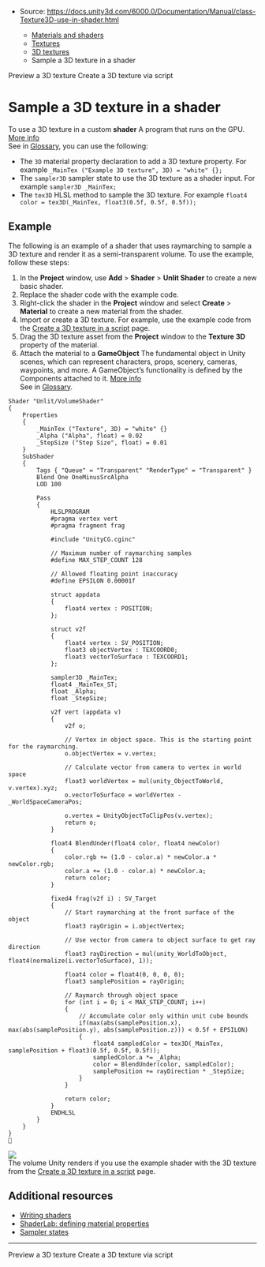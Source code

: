 * Source: https://docs.unity3d.com/6000.0/Documentation/Manual/class-Texture3D-use-in-shader.html

  * [Materials and shaders](https://docs.unity3d.com/6000.0/Documentation/Manual/materials-and-shaders.html)
  * [Textures](https://docs.unity3d.com/6000.0/Documentation/Manual/Textures-landing.html)
  * [3D textures](https://docs.unity3d.com/6000.0/Documentation/Manual/class-Texture3D.html)
  * Sample a 3D texture in a shader


[](https://docs.unity3d.com/6000.0/Documentation/Manual/class-Texture3D-preview.html)
Preview a 3D texture
[](https://docs.unity3d.com/6000.0/Documentation/Manual/class-Texture3D-create.html)
Create a 3D texture via script
# Sample a 3D texture in a shader
To use a 3D texture in a custom **shader** A program that runs on the GPU. [More info](https://docs.unity3d.com/6000.0/Documentation/Manual/Shaders.html)  
See in [Glossary](https://docs.unity3d.com/6000.0/Documentation/Manual/Glossary.html#Shader), you can use the following:
  * The `3D` material property declaration to add a 3D texture property. For example `_MainTex ("Example 3D texture", 3D) = "white" {};`
  * The `sampler3D` sampler state to use the 3D texture as a shader input. For example `sampler3D _MainTex;`
  * The `tex3D` HLSL method to sample the 3D texture. For example `float4 color = tex3D(_MainTex, float3(0.5f, 0.5f, 0.5f));`


## Example
The following is an example of a shader that uses raymarching to sample a 3D texture and render it as a semi-transparent volume.
To use the example, follow these steps:
  1. In the **Project** window, use **Add** > **Shader** > **Unlit Shader** to create a new basic shader.
  2. Replace the shader code with the example code.
  3. Right-click the shader in the **Project** window and select **Create** > **Material** to create a new material from the shader.
  4. Import or create a 3D texture. For example, use the example code from the [Create a 3D texture in a script](https://docs.unity3d.com/6000.0/Documentation/Manual/class-Texture3D-create.html) page.
  5. Drag the 3D texture asset from the **Project** window to the **Texture 3D** property of the material.
  6. Attach the material to a **GameObject** The fundamental object in Unity scenes, which can represent characters, props, scenery, cameras, waypoints, and more. A GameObject’s functionality is defined by the Components attached to it. [More info](https://docs.unity3d.com/6000.0/Documentation/Manual/class-GameObject.html)  
See in [Glossary](https://docs.unity3d.com/6000.0/Documentation/Manual/Glossary.html#GameObject).

```
Shader "Unlit/VolumeShader"
{
    Properties
    {
        _MainTex ("Texture", 3D) = "white" {}
        _Alpha ("Alpha", float) = 0.02
        _StepSize ("Step Size", float) = 0.01
    }
    SubShader
    {
        Tags { "Queue" = "Transparent" "RenderType" = "Transparent" }
        Blend One OneMinusSrcAlpha
        LOD 100

        Pass
        {
            HLSLPROGRAM
            #pragma vertex vert
            #pragma fragment frag

            #include "UnityCG.cginc"

            // Maximum number of raymarching samples
            #define MAX_STEP_COUNT 128

            // Allowed floating point inaccuracy
            #define EPSILON 0.00001f

            struct appdata
            {
                float4 vertex : POSITION;
            };

            struct v2f
            {
                float4 vertex : SV_POSITION;
                float3 objectVertex : TEXCOORD0;
                float3 vectorToSurface : TEXCOORD1;
            };

            sampler3D _MainTex;
            float4 _MainTex_ST;
            float _Alpha;
            float _StepSize;

            v2f vert (appdata v)
            {
                v2f o;

                // Vertex in object space. This is the starting point for the raymarching.
                o.objectVertex = v.vertex;

                // Calculate vector from camera to vertex in world space
                float3 worldVertex = mul(unity_ObjectToWorld, v.vertex).xyz;
                o.vectorToSurface = worldVertex - _WorldSpaceCameraPos;

                o.vertex = UnityObjectToClipPos(v.vertex);
                return o;
            }

            float4 BlendUnder(float4 color, float4 newColor)
            {
                color.rgb += (1.0 - color.a) * newColor.a * newColor.rgb;
                color.a += (1.0 - color.a) * newColor.a;
                return color;
            }

            fixed4 frag(v2f i) : SV_Target
            {
                // Start raymarching at the front surface of the object
                float3 rayOrigin = i.objectVertex;

                // Use vector from camera to object surface to get ray direction
                float3 rayDirection = mul(unity_WorldToObject, float4(normalize(i.vectorToSurface), 1));

                float4 color = float4(0, 0, 0, 0);
                float3 samplePosition = rayOrigin;

                // Raymarch through object space
                for (int i = 0; i < MAX_STEP_COUNT; i++)
                {
                    // Accumulate color only within unit cube bounds
                    if(max(abs(samplePosition.x), max(abs(samplePosition.y), abs(samplePosition.z))) < 0.5f + EPSILON)
                    {
                        float4 sampledColor = tex3D(_MainTex, samplePosition + float3(0.5f, 0.5f, 0.5f));
                        sampledColor.a *= _Alpha;
                        color = BlendUnder(color, sampledColor);
                        samplePosition += rayDirection * _StepSize;
                    }
                }

                return color;
            }
            ENDHLSL
        }
    }
}

```

![ ](https://docs.unity3d.com/6000.0/Documentation/uploads/Main/3DTexture-shader-example.png)   
The volume Unity renders if you use the example shader with the 3D texture from the [Create a 3D texture in a script](https://docs.unity3d.com/6000.0/Documentation/Manual/class-Texture3D-create.html) page.
## Additional resources
  * [Writing shaders](https://docs.unity3d.com/6000.0/Documentation/Manual/shader-writing.html)
  * [ShaderLab: defining material properties](https://docs.unity3d.com/6000.0/Documentation/Manual/SL-Properties.html)
  * [Sampler states](https://docs.unity3d.com/6000.0/Documentation/Manual/SL-SamplerStates.html)


* * *
[](https://docs.unity3d.com/6000.0/Documentation/Manual/class-Texture3D-preview.html)
Preview a 3D texture
[](https://docs.unity3d.com/6000.0/Documentation/Manual/class-Texture3D-create.html)
Create a 3D texture via script
